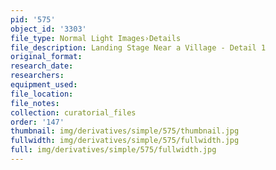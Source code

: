 ```yaml
---
pid: '575'
object_id: '3303'
file_type: Normal Light Images›Details
file_description: Landing Stage Near a Village - Detail 1
original_format:
research_date:
researchers:
equipment_used:
file_location:
file_notes:
collection: curatorial_files
order: '147'
thumbnail: img/derivatives/simple/575/thumbnail.jpg
fullwidth: img/derivatives/simple/575/fullwidth.jpg
full: img/derivatives/simple/575/fullwidth.jpg
---
```

